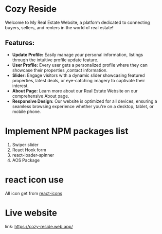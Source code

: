 # Cozy Reside

Welcome to My Real Estate Website, a platform dedicated to connecting buyers, sellers, and renters in the world of real estate!

## Features:

 - **Update Profile:** Easily manage your personal information, listings through the intuitive profile update feature.
 - **User Profile:** Every user gets a personalized profile where they can showcase their properties ,contact information.
 - **Slider:** Engage visitors with a dynamic slider showcasing featured properties, latest deals, or eye-catching imagery to captivate their interest.
 - **About Page:** Learn more about our Real Estate Website on our comprehensive About page.
 - **Responsive Design:** Our website is optimized for all devices, ensuring a seamless browsing experience whether you're on a desktop, tablet, or mobile phone.

# Implement NPM packages list
1. Swiper slider
2. React Hook form
3. react-loader-spinner 
4. AOS Package

# react icon use
All icon get from <a href ="https://react-icons.github.io/react-icons/">react-icons</a>

# Live website 
link: https://cozy-reside.web.app/